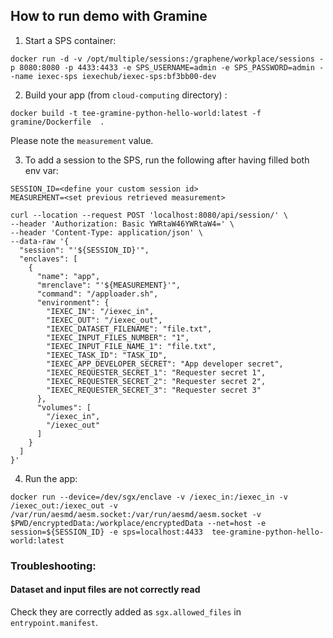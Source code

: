 ## How to run demo with Gramine

1. Start a SPS container:
```shell
docker run -d -v /opt/multiple/sessions:/graphene/workplace/sessions -p 8080:8080 -p 4433:4433 -e SPS_USERNAME=admin -e SPS_PASSWORD=admin --name iexec-sps iexechub/iexec-sps:bf3bb00-dev
```


2. Build your app (from `cloud-computing` directory) :
```shell
docker build -t tee-gramine-python-hello-world:latest -f gramine/Dockerfile  .
```
Please note the `measurement` value.


3. To add a session to the SPS, run the following after having filled both env var:
```shell
SESSION_ID=<define your custom session id>
MEASUREMENT=<set previous retrieved measurement>

curl --location --request POST 'localhost:8080/api/session/' \
--header 'Authorization: Basic YWRtaW46YWRtaW4=' \
--header 'Content-Type: application/json' \
--data-raw '{
  "session": "'${SESSION_ID}'",
  "enclaves": [
    {
      "name": "app",
      "mrenclave": "'${MEASUREMENT}'",
      "command": "/apploader.sh",
      "environment": {
        "IEXEC_IN": "/iexec_in",
        "IEXEC_OUT": "/iexec_out",
        "IEXEC_DATASET_FILENAME": "file.txt",
        "IEXEC_INPUT_FILES_NUMBER": "1",
        "IEXEC_INPUT_FILE_NAME_1": "file.txt",
        "IEXEC_TASK_ID": "TASK_ID",
        "IEXEC_APP_DEVELOPER_SECRET": "App developer secret",
        "IEXEC_REQUESTER_SECRET_1": "Requester secret 1",
        "IEXEC_REQUESTER_SECRET_2": "Requester secret 2",
        "IEXEC_REQUESTER_SECRET_3": "Requester secret 3"
      },
      "volumes": [
        "/iexec_in",
        "/iexec_out"
      ]
    }
  ]
}'
```

4. Run the app:
```shell
docker run --device=/dev/sgx/enclave -v /iexec_in:/iexec_in -v /iexec_out:/iexec_out -v /var/run/aesmd/aesm.socket:/var/run/aesmd/aesm.socket -v $PWD/encryptedData:/workplace/encryptedData --net=host -e session=${SESSION_ID} -e sps=localhost:4433  tee-gramine-python-hello-world:latest
```


### Troubleshooting:


#### Dataset and input files are not correctly read
Check they are correctly added as `sgx.allowed_files` in `entrypoint.manifest`.
